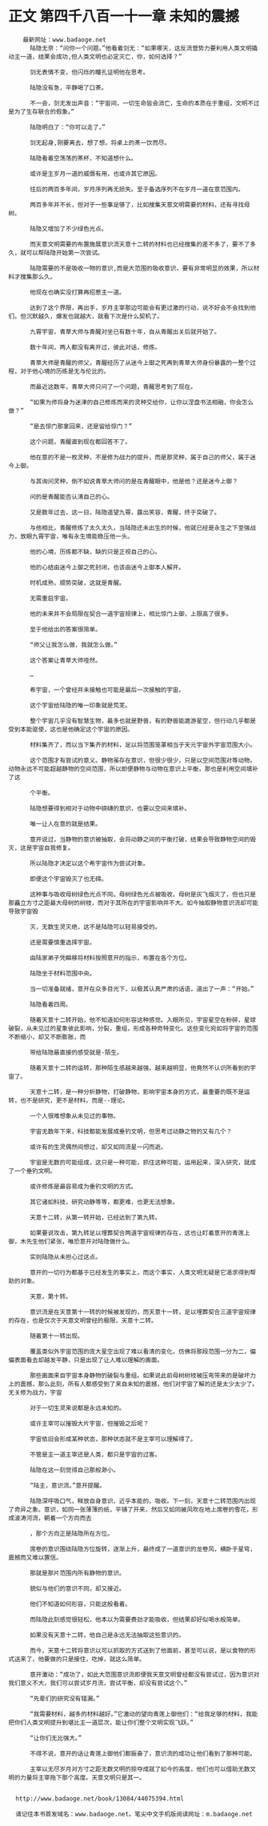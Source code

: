 # 正文 第四千八百一十一章 未知的震撼
        最新网址：www.badaoge.net
          陆隐无奈：“问你一个问题。”他看着剑无：“如果哪天，这反流营势力要利用人类文明撬动主一道，结果会成功,但人类文明也必定灭亡，你，如何选择？”
      
          剑无表情不变，但闪烁的瞳孔证明他在思考。
      
          陆隐没有急，平静喝了口茶。
      
          不一会，剑无发出声音：“宇宙间，一切生命皆会消亡，生命的本质在于重组，文明不过是为了生存联合的假象。”
      
          陆隐明白了：“你可以走了。”
      
          剑无起身,刚要离去，想了想，将桌上的茶一饮而尽。
      
          陆隐看着空荡荡的茶杯，不知道想什么。
      
          或许是主岁月一道的威慑有用，也或许其它原因。
      
          往后的两百多年间，岁月序列再无损失。至于备选序列不在岁月一道在意范围内。
      
          两百多年并不长，但对于一些事足够了，比如搜集天意文明需要的材料，还有寻找母树。
      
          陆隐又增加了不少绿色光点。
      
          而天意文明需要的布置施展意识流天意十二转的材料也已经搜集的差不多了，要不了多久，就可以帮陆隐开始第一次尝试。
      
          陆隐需要的不是吸收一物的意识,而是大范围的吸收意识，要有非常明显的效果，所以材料才搜集那么久。
      
          他现在也确实没打算再招惹主一道。
      
          达到了这个界限，再出手，岁月主宰那边可能会有更过激的行动，说不好会不会找到他们。但沉默越久，爆发也就越大，就看下次是什么契机了。
      
          九霄宇宙，青草大师与青醒对坐已有数十年，自从青醒出关后就开始了。
      
          数十年间，两人都没有离开过，彼此对话，修炼。
      
          青草大师是青醒的师父，青醒经历了从迷今上御之死再到青草大师身份暴露的一整个过程，对于他心境的历练是无与伦比的。
      
          而最近这数年，青草大师只问了一个问题，青醒思考到了现在。
      
          “如果为师将身为迷津的自己修炼而来的灵种交给你，让你以涅盘书法相融，你会怎么做？”
      
          “是去惊门那拿回来，还是留给惊门？”
      
          这个问题，青醒直到现在都回答不了。
      
          他在意的不是一枚灵种，不是修为战力的提升，而是那灵种，属于自己的师父，属于迷今上御。
      
          与其询问灵种，倒不如说青草大师问的是在青醒眼中，他是他？还是迷今上御？
      
          问的是青醒能否认清自己的心。
      
          又是数年过去，这一日，陆隐遥望九霄，露出笑容，青醒，终于突破了。
      
          与他相比，青醒修炼了太久太久，当陆隐还未出生的时候，他就已经是永生之下至强战力，放眼九霄宇宙，唯有永生境能稳压他一头。
      
          他的心境，历练都不缺，缺的只是正视自己的心。
      
          他的心结由迷今上御之死封闭，也该由迷今上御本人解开。
      
          时机成熟，顺势突破，这就是青醒。
      
          无需重启宇宙。
      
          他的未来并不会局限在契合一道宇宙规律上，相比惊门上御，上限高了很多。
      
          至于他给出的答案很简单。
      
          “师父让我怎么做，我就怎么做。”
      
          这个答案让青草大师哑然。
      
          …
      
          希宇宙，一个曾经并未接触也可能是最后一次接触的宇宙。
      
          这个宇宙给陆隐的唯一印象就是荒芜。
      
          整个宇宙几乎没有智慧生物，最多也就是野兽，有的野兽能遨游星空，但行动几乎都是受到本能驱使，这也是他确定这个宇宙的原因。
      
          材料集齐了，而以当下集齐的材料，足以将范围笼罩相当于天元宇宙外宇宙范围大小。
      
          这个范围才有尝试的意义。静物虽存在意识，但很少很少，只是以空间范围对等动物。动物永远不可能超越静物的空间范围，所以即便静物与动物在意识上平衡，那也是利用空间填补了这
      
          个平衡。
      
          陆隐想要得到相对于动物中磅礴的意识，也要以空间来填补。
      
          唯一让人在意的就是结果。
      
          意开说过，当静物的意识被抽取，会将动静之间的平衡打破，结果会导致静物空间的毁灭，这是宇宙自我修复。
      
          所以陆隐才决定以这个希宇宙作为尝试对象。
      
          即便这个宇宙毁灭了也无碍。
      
          这种事与吸收母树绿色光点不同。母树绿色光点被吸收，母树是灰飞烟灭了，但也只是那矗立方寸之距最大母树的树枝，而对于其所在的宇宙影响并不大。如今抽取静物意识流却可能导致宇宙毁
      
          灭，无数生灵灭绝，这不是陆隐可以轻易接受的。
      
          还是需要慎重选择宇宙。
      
          由陆家弟子凭瞬移将材料按照意开的指示，布置在各个方位。
      
          陆隐坐于材料范围中央。
      
          当一切准备就绪，意开在众多目光下，以极其认真严肃的话语，道出了一声：“开始。”
      
          陆隐看着四周。
      
          随着天意十二转开始，他不知道如何形容这种感觉。入眼所见，宇宙星空在粉碎，星球破裂，从未见过的星象彼此影响，分裂，重组，形成各种奇特变化。这些变化宛如将宇宙的范围不断缩小，却又不断膨胀，而
      
          带给陆隐最直接的感受就是-陌生。
      
          随着天意十二转的运转，那种陌生感越来越强，越来越明显，他竟然不认识所看到的宇宙了。
      
          天意十二转，是一种分析静物，打破静物，影响宇宙本身的方式，最重要的既不是运转，也不是研究，更不是材料，而是--理论。
      
          一个人很难想象从未见过的事物。
      
          宇宙无数年下来，科技都能发展成垂钓文明，但思考过动静之物的又有几个？
      
          或许有的生灵偶然间想过，却又如同流星一闪而逝。
      
          宇宙是无数的可能组成，这只是一种可能，抓住这种可能，运用起来，深入研究，就成了一个垂钓文明。
      
          或许修炼是最容易成为垂钓文明的方式。
      
          其它诸如科技，研究动静等等，都更难，也更无法想象。
      
          天意十二转，从第一转开始，已经达到了第九转。
      
          如果要说攻击，第九转足以埋葬契合两道宇宙规律的存在，这也让盯着意开的青莲上御，木先生他们紧张，唯恐意开对陆隐做什么。
      
          实则陆隐从未担心过这点。
      
          意开的一切行为都基于已经发生的事实上，而这个事实，人类文明无疑是它渴求得到帮助的对象。
      
          天意，第十转。
      
          意识流是在天意第十一转的时候被发现的，而天意十一转，足以埋葬契合三道宇宙规律的存在，也是仅次于天意文明曾经的极限，天意十二转。
      
          随着第十一转出现。
      
          覆盖类似外宇宙范围的庞大星空出现了难以看清的变化，仿佛将那段范围一分为二，偏偏表面看去却越发平静，只是出现了让人难以理解的画面。
      
          那些画面来自宇宙本身静物的破裂与重组。如果说此前母树树枝被压弯带来的是破坏力上的震撼，那么此刻，所有人都感受到了来自未知的震撼，他们对宇宙了解的还是太少太少了。无关修为战力，宇宙
      
          对于一切生灵来说都是永远未知的。
      
          或许主宰可以摧毁大片宇宙，但摧毁之后呢？
      
          宇宙依旧会形成某种状态，那种状态就不是主宰可以理解得了。
      
          不管是主一道主宰还是人类，都只是宇宙的过客。
      
          陆隐在这一刻觉得自己那般渺小。
      
          “陆主，意识流。”意开提醒。
      
          陆隐深呼吸口气，释放自身意识，近乎本能的，吸收。下一刻，天意十二转范围内出现了奇异之象。意识，如同一张薄薄的纸，平铺了开来，然后又如同被风吹在地上席卷的雪花，形成波涛河流，朝着一个方向而去
      
          ，那个方向正是陆隐所在方位。
      
          席卷的意识围绕陆隐方位旋转，逐渐上升，最终成了一道意识的龙卷风，横卧于星穹，震撼而又难以置信。
      
          那就是那片范围内所有静物的意识。
      
          貌似与他们的意识不同，却又接近。
      
          他们不知道如何形容，只能这般看着。
      
          而陆隐此刻感觉很轻松，他本以为需要费劲才能吸收，但结果却好似喝水般简单。
      
          如果没有天意十二转，他自己是永远无法抽取这些意识的。
      
          而今，天意十二转将意识以可以抓取的方式送到了他面前，甚至可以说，是以食物的形式送来了，他要做的只是接住，吃掉，就这么简单。
      
          意开激动：“成功了，如此大范围意识流即便我天意文明曾经都没有尝试过，因为意识对我们意义不大，我们可以尝试岁月流，尝试平衡，却没有尝试这个。”
      
          “先辈们的研究没有错漏。”
      
          “我需要材料，越多的材料越好。”它激动的望向青莲上御他们：“给我足够的材料，我能把你们人类文明提升到堪比主一道层次，能让你们整个文明实现飞跃。”
      
          “让你们无比强大。”
      
          不得不说，意开的话让青莲上御他们都振奋了，意识流的成功让他们看到了那种可能。
      
          主宰以无尽岁月对方寸之距无数文明的掠夺成就了如今的高度，他们也可以借助无数文明的力量将主宰拖下那个高度。天意文明只是其一。
      
      
      http://www.badaoge.net/book/13084/44075394.html
      
      请记住本书首发域名：www.badaoge.net。笔尖中文手机版阅读网址：m.badaoge.net